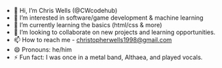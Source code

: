 - 👋 Hi, I’m Chris Wells (@CWcodehub)
- 👀 I’m interested in software/game development & machine learning
- 🌱 I’m currently learning the basics (html/css & more)
- 💞️ I’m looking to collaborate on new projects and learning opportunities.
- 📫 How to reach me - christopherwells1998@gmail.com
- 😄 Pronouns: he/him
- ⚡ Fun fact: I was once in a metal band, Althaea, and played vocals. 

<!---
CWcodehub/CWcodehub is a ✨ special ✨ repository because its `README.md` (this file) appears on your GitHub profile.
You can click the Preview link to take a look at your changes.
--->

